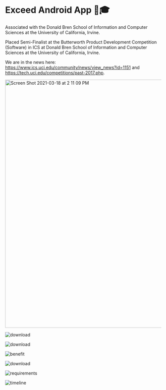 # Exceed Android App 📲🎓

Associated with the Donald Bren School of Information and Computer Sciences at the University of California, Irvine.

Placed Semi-Finalist at the Butterworth Product Development Competition (Software) in ICS at Donald Bren School of Information and Computer Sciences at the University of California, Irvine. 

We are in the news here: https://www.ics.uci.edu/community/news/view_news?id=1151 and https://tech.uci.edu/competitions/past-2017.php. 

<img width="801" alt="Screen Shot 2021-03-18 at 2 11 09 PM" src="https://user-images.githubusercontent.com/19508013/111698390-fe688f00-87f3-11eb-9cd4-0f50bf1f1e28.png">

![download](https://user-images.githubusercontent.com/19508013/112402596-0def4880-8cca-11eb-9578-eb5bc92a1bfd.png)

![download](https://user-images.githubusercontent.com/19508013/112404194-22811000-8ccd-11eb-9e16-8bee6dd7815e.png)

![benefit](https://user-images.githubusercontent.com/19508013/112404199-244ad380-8ccd-11eb-8bb6-9ffc3409905a.png)

![download](https://user-images.githubusercontent.com/19508013/112405924-70e3de00-8cd0-11eb-8d97-79e7ac9b5534.png)

![requirements](https://user-images.githubusercontent.com/19508013/113514239-5a385500-9522-11eb-80b1-d9d57a7a7e36.png)

![timeline](https://user-images.githubusercontent.com/19508013/113514240-5c9aaf00-9522-11eb-985d-e67f3b180611.png)

